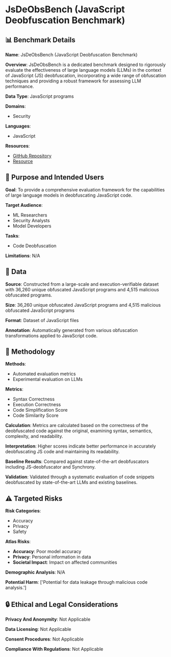 # JsDeObsBench (JavaScript Deobfuscation Benchmark)

## 📊 Benchmark Details

**Name**: JsDeObsBench (JavaScript Deobfuscation Benchmark)

**Overview**: JsDeObsBench is a dedicated benchmark designed to rigorously evaluate the effectiveness of large language models (LLMs) in the context of JavaScript (JS) deobfuscation, incorporating a wide range of obfuscation techniques and providing a robust framework for assessing LLM performance.

**Data Type**: JavaScript programs

**Domains**:
- Security

**Languages**:
- JavaScript

**Resources**:
- [GitHub Repository](https://github.com/Ch3nYe/JsDeObsBench)
- [Resource](https://jsdeobf.github.io/)

## 🎯 Purpose and Intended Users

**Goal**: To provide a comprehensive evaluation framework for the capabilities of large language models in deobfuscating JavaScript code.

**Target Audience**:
- ML Researchers
- Security Analysts
- Model Developers

**Tasks**:
- Code Deobfuscation

**Limitations**: N/A

## 💾 Data

**Source**: Constructed from a large-scale and execution-verifiable dataset with 36,260 unique obfuscated JavaScript programs and 4,515 malicious obfuscated programs.

**Size**: 36,260 unique obfuscated JavaScript programs and 4,515 malicious obfuscated JavaScript programs

**Format**: Dataset of JavaScript files

**Annotation**: Automatically generated from various obfuscation transformations applied to JavaScript code.

## 🔬 Methodology

**Methods**:
- Automated evaluation metrics
- Experimental evaluation on LLMs

**Metrics**:
- Syntax Correctness
- Execution Correctness
- Code Simplification Score
- Code Similarity Score

**Calculation**: Metrics are calculated based on the correctness of the deobfuscated code against the original, examining syntax, semantics, complexity, and readability.

**Interpretation**: Higher scores indicate better performance in accurately deobfuscating JS code and maintaining its readability.

**Baseline Results**: Compared against state-of-the-art deobfuscators including JS-deobfuscator and Synchrony.

**Validation**: Validated through a systematic evaluation of code snippets deobfuscated by state-of-the-art LLMs and existing baselines.

## ⚠️ Targeted Risks

**Risk Categories**:
- Accuracy
- Privacy
- Safety

**Atlas Risks**:
- **Accuracy**: Poor model accuracy
- **Privacy**: Personal information in data
- **Societal Impact**: Impact on affected communities

**Demographic Analysis**: N/A

**Potential Harm**: ['Potential for data leakage through malicious code analysis.']

## 🔒 Ethical and Legal Considerations

**Privacy And Anonymity**: Not Applicable

**Data Licensing**: Not Applicable

**Consent Procedures**: Not Applicable

**Compliance With Regulations**: Not Applicable
